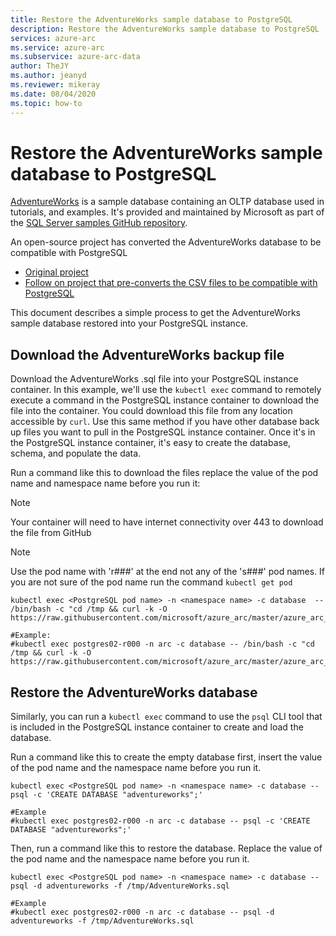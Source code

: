 ```yaml
---
title: Restore the AdventureWorks sample database to PostgreSQL
description: Restore the AdventureWorks sample database to PostgreSQL
services: azure-arc
ms.service: azure-arc
ms.subservice: azure-arc-data
author: TheJY
ms.author: jeanyd
ms.reviewer: mikeray
ms.date: 08/04/2020
ms.topic: how-to
---
```


# Restore the AdventureWorks sample database to PostgreSQL

[AdventureWorks](/sql/samples/adventureworks-install-configure) is a sample database containing an OLTP database used in tutorials, and examples. It's provided and maintained by Microsoft as part of the [SQL Server samples GitHub repository](https://github.com/microsoft/sql-server-samples/tree/master/samples/databases).

An open-source project has converted the AdventureWorks database to be compatible with PostgreSQL
- [Original project](https://github.com/lorint/AdventureWorks-for-Postgres)
- [Follow on project that pre-converts the CSV files to be compatible with PostgreSQL](https://github.com/NorfolkDataSci/adventure-works-postgres)

This document describes a simple process to get the AdventureWorks sample database restored into your PostgreSQL instance.

## Download the AdventureWorks backup file

Download the AdventureWorks .sql file into your PostgreSQL instance container. In this example, we'll use the `kubectl exec` command to remotely execute a command in the PostgreSQL instance container to download the file into the container. You could download this file from any location accessible by `curl`. Use this same method if you have other database back up files you want to pull in the PostgreSQL instance container. Once it's in the PostgreSQL instance container, it's easy to create the database, schema, and populate the data.

Run a command like this to download the files replace the value of the pod name and namespace name before you run it:

> [!NOTE]
>  Your container will need to have internet connectivity over 443 to download the file from GitHub

> [!NOTE]
>  Use the pod name with 'r###' at the end not any of the 's###' pod names.  If you are not sure of the pod name run the command `kubectl get pod`

```console
kubectl exec <PostgreSQL pod name> -n <namespace name> -c database  -- /bin/bash -c "cd /tmp && curl -k -O https://raw.githubusercontent.com/microsoft/azure_arc/master/azure_arc_data_jumpstart/aks/arm_template/postgres_hs/AdventureWorks.sql"

#Example:
#kubectl exec postgres02-r000 -n arc -c database -- /bin/bash -c "cd /tmp && curl -k -O https://raw.githubusercontent.com/microsoft/azure_arc/master/azure_arc_data_jumpstart/aks/arm_template/postgres_hs/AdventureWorks.sql"
```

## Restore the AdventureWorks database

Similarly, you can run a `kubectl exec` command to use the `psql` CLI tool that is included in the PostgreSQL instance container to create and load the database.

Run a command like this to create the empty database first, insert the value of the pod name and the namespace name before you run it.

```console
kubectl exec <PostgreSQL pod name> -n <namespace name> -c database -- psql -c 'CREATE DATABASE "adventureworks";'

#Example
#kubectl exec postgres02-r000 -n arc -c database -- psql -c 'CREATE DATABASE "adventureworks";'
```

Then, run a command like this to restore the database. Replace the value of the pod name and the namespace name before you run it.

```console
kubectl exec <PostgreSQL pod name> -n <namespace name> -c database -- psql -d adventureworks -f /tmp/AdventureWorks.sql

#Example
#kubectl exec postgres02-r000 -n arc -c database -- psql -d adventureworks -f /tmp/AdventureWorks.sql
```